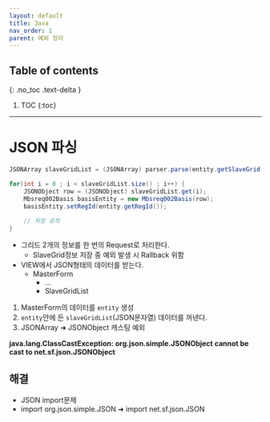 ```yaml
---
layout: default
title: Java
nav_order: 1
parent: 예외 정리
---
```

## Table of contents
{: .no_toc .text-delta }

1. TOC
{:toc}

---

# **JSON 파싱**

```java
JSONArray slaveGridList = (JSONArray) parser.parse(entity.getSlaveGrid());

for(int i = 0 ; i < slaveGridList.size() ; i++) {
    JSONObject row = (JSONObject) slaveGridList.get(i);
    Mbsreq002Basis basisEntity = new Mbsreq002Basis(row);
    basisEntity.setRegId(entity.getRegId());
    
    // 저장 로직
}
```
- 그리드 2개의 정보를 한 번의 Request로 처리한다.
    - SlaveGrid정보 저장 중 예외 발생 시 Rallback 위함
- VIEW에서 JSON형태의 데이터를 받는다.
    -  MasterForm
        - ...
        - SlaveGridList


1. MasterForm의 데이터를 `entity` 생성
2. `entity`안에 든 `slaveGridList`(JSON문자열) 데이터를 꺼낸다.
3. JSONArray ➜ JSONObject 캐스팅 예외

**java.lang.ClassCastException: org.json.simple.JSONObject cannot be cast to net.sf.json.JSONObject**

## **해결**
- JSON import문제
- import org.json.simple.JSON ➜ import net.sf.json.JSON
